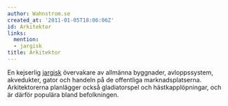 ```yaml
---
author: Wahnstrom.se
created_at: '2011-01-05T18:06:06Z'
id: Arkitektor
links:
  mention:
  - jargisk
title: Arkitektor
---
```


En kejserlig [jargisk] övervakare av allmänna byggnader, avloppssystem, akvedukter, gator och
handeln på de offentliga marknadsplatserna. Arkitektorerna planlägger också gladiatorspel och
hästkapplöpningar, och är därför populära bland befolkningen.

  [jargisk]: jargisk